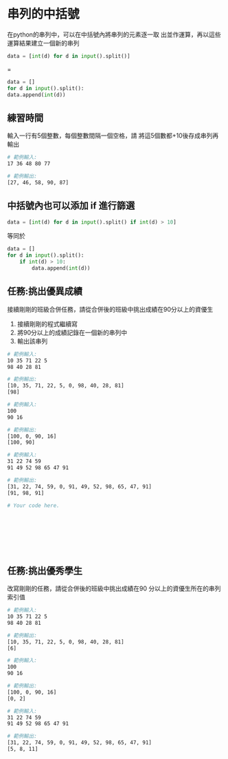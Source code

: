 # 串列的中括號

在python的串列中，可以在中括號內將串列的元素逐一取 出並作運算，再以這些運算結果建立一個新的串列

```python
data = [int(d) for d in input().split()]
```

=

```python
data = []
for d in input().split():
data.append(int(d))
```

## 練習時間

輸入一行有5個整數，每個整數間隔一個空格，請 將這5個數都+10後存成串列再輸出

```bash
# 範例輸入:
17 36 48 80 77

# 範例輸出:
[27, 46, 58, 90, 87]
```

## 中括號內也可以添加 if 進行篩選

```python
data = [int(d) for d in input().split() if int(d) > 10]
```

等同於

```python
data = []
for d in input().split():
    if int(d) > 10:
        data.append(int(d))
```

## 任務:挑出優異成績

接續剛剛的班級合併任務，請從合併後的班級中挑出成績在90分以上的資優生

1. 接續剛剛的程式繼續寫
2. 將90分以上的成績記錄在一個新的串列中
3. 輸出該串列

```bash
# 範例輸入:
10 35 71 22 5
98 40 28 81

# 範例輸出:
[10, 35, 71, 22, 5, 0, 98, 40, 28, 81]
[98]
```

```bash
# 範例輸入:
100
90 16

# 範例輸出:
[100, 0, 90, 16]
[100, 90]
```

```bash
# 範例輸入:
31 22 74 59
91 49 52 98 65 47 91

# 範例輸出:
[31, 22, 74, 59, 0, 91, 49, 52, 98, 65, 47, 91]
[91, 98, 91]
```

```python
# Your code here.









```

## 任務:挑出優秀學生

改寫剛剛的任務，請從合併後的班級中挑出成績在90 分以上的資優生所在的串列索引值

```bash
# 範例輸入:
10 35 71 22 5
98 40 28 81

# 範例輸出:
[10, 35, 71, 22, 5, 0, 98, 40, 28, 81]
[6]
```

```bash
# 範例輸入:
100
90 16

# 範例輸出:
[100, 0, 90, 16]
[0, 2]
```

```bash
# 範例輸入:
31 22 74 59
91 49 52 98 65 47 91

# 範例輸出:
[31, 22, 74, 59, 0, 91, 49, 52, 98, 65, 47, 91]
[5, 8, 11]
```

